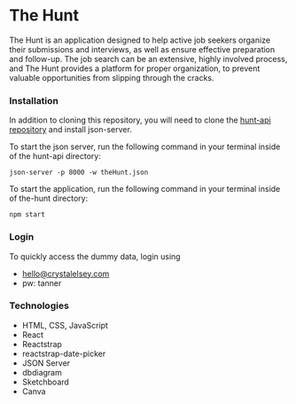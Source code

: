 # The Hunt

The Hunt is an application designed to help active job seekers organize their submissions and interviews, as well as ensure effective preparation and follow-up. The job search can be an extensive, highly involved process, and The Hunt provides a platform for proper organization, to prevent valuable opportunities from slipping through the cracks.

### Installation

In addition to cloning this repository, you will need to clone the [hunt-api repository](https://github.com/CrystalElseyNSS/hunt-api) and install json-server.

To start the json server, run the following command in your terminal inside of the hunt-api directory:
```
json-server -p 8000 -w theHunt.json
```
To start the application, run the following command in your terminal inside of the-hunt directory:
```
npm start
```
### Login

To quickly access the dummy data, login using 
- hello@crystalelsey.com
- pw: tanner

### Technologies
- HTML, CSS, JavaScript
- React
- Reactstrap
- reactstrap-date-picker
- JSON Server
- dbdiagram
- Sketchboard
- Canva
